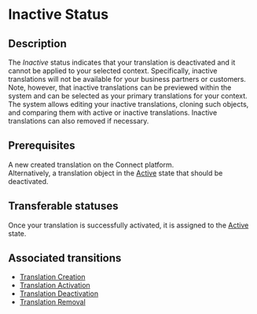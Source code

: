 # Inactive Status
## Description
The *Inactive* status indicates that your translation is deactivated and it cannot be applied to your selected context. Specifically, inactive translations will not be available for your business partners or customers.  Note, however, that inactive translations can be previewed within the system and can be selected as your primary translations for your context.
The system allows editing your inactive translations, cloning such objects, and comparing them with active or inactive translations. Inactive translations can also removed if necessary.
## Prerequisites 
A new created translation on the Connect platform.  
Alternatively, a translation object in the [Active](s-b-active.html) state that should be deactivated.
## Transferable statuses
Once your translation is successfully activated, it is assigned to the [Active](s-b-active.html) state.
## Associated transitions
* [Translation Creation](t-1-new-inactive.html)
* [Translation Activation](t-2-in-active.html)
* [Translation Deactivation](t-3-act-inactive.html)
* [Translation Removal](t-4-in-deleted.html)
